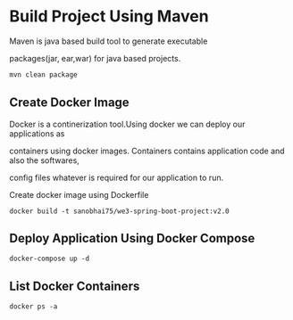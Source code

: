 # Build Project Using Maven

Maven is java based build tool to generate executable 

packages(jar, ear,war) for java based projects.

```bash
mvn clean package
```

## Create Docker Image
Docker is a continerization tool.Using docker we can deploy our applications as 

containers using docker images. Containers contains application code and also the softwares,

config files whatever is required for our application to run.

Create docker image using Dockerfile


```docker
docker build -t sanobhai75/we3-spring-boot-project:v2.0
```

## Deploy Application Using Docker Compose 

```docker-compose 
docker-compose up -d 
```

## List Docker Containers
```docker
docker ps -a
```

